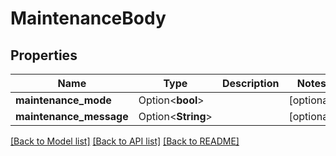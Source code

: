 # MaintenanceBody

## Properties

Name | Type | Description | Notes
------------ | ------------- | ------------- | -------------
**maintenance_mode** | Option<**bool**> |  | [optional]
**maintenance_message** | Option<**String**> |  | [optional]

[[Back to Model list]](../README.md#documentation-for-models) [[Back to API list]](../README.md#documentation-for-api-endpoints) [[Back to README]](../README.md)


